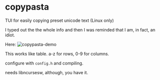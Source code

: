 # copypasta
TUI for easily copying preset unicode text (Linux only) 

I typed out the the whole info and then I was reminded that I am, in fact, an idiot.

Here:
![copypasta-demo](https://github.com/user-attachments/assets/8270143c-e2b1-41da-80c7-e566ad3081ac)

This works like table.  a-z for rows, 0-9 for columns.

configure with `config.h` and compiling.

needs libncursesw, although, you have it.


